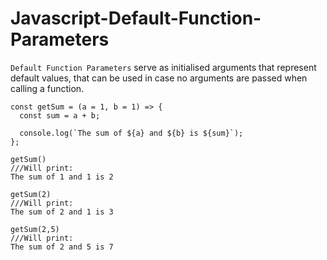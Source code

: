 # Javascript-Default-Function-Parameters

`Default Function Parameters` serve as initialised arguments that represent default values, that can be used in case no arguments are passed when calling a function.


```
const getSum = (a = 1, b = 1) => {
  const sum = a + b;

  console.log(`The sum of ${a} and ${b} is ${sum}`);
};

getSum()
///Will print:
The sum of 1 and 1 is 2

getSum(2)
///Will print:
The sum of 2 and 1 is 3

getSum(2,5)
///Will print:
The sum of 2 and 5 is 7
```
